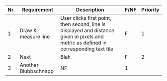 | Nr. | Requirement         | Description                                                                                                                           | F/NF | Priority 
|-----|---------------------|---------------------------------------------------------------------------------------------------------------------------------------|------|----------
| 1   | Draw & measure line | User clicks first point, then second, line is displayed and distance given in pixels and metric as defined in corresponding text file | F    | 1        
| 2   | Next                | Blah                                                                                                                                  | F    | 2        
| 3   | Another              Blubbschnapp                                                                                                                          | NF   | 1        
